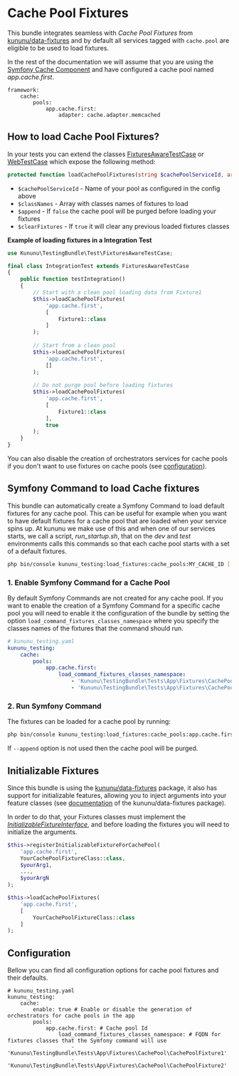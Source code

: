 # Cache Pool Fixtures

This bundle integrates seamless with *Cache Pool Fixtures* from [kununu/data-fixtures](https://github.com/kununu/data-fixtures) and by default all services tagged with `cache.pool` are eligible to be used to load fixtures.

In the rest of the documentation we will assume that you are using the [Symfony Cache Component](https://symfony.com/doc/current/components/cache.html) and have configured a cache pool named *app.cache.first*.

```
framework:
    cache:
        pools:
            app.cache.first:
                adapter: cache.adapter.memcached
```

## How to load Cache Pool Fixtures?

In your tests you can extend the classes [FixturesAwareTestCase](/src/Test/FixturesAwareTestCase.php) or [WebTestCase](/src/Test/WebTestCase.php) which expose the following method:

```php
protected function loadCachePoolFixtures(string $cachePoolServiceId, array $classNames = [], bool $append = false, bool $clearFixtures = true)
```

- `$cachePoolServiceId` - Name of your pool as configured in the config above
- `$classNames` - Array with classes names of fixtures to load
- `$append` - If `false` the cache pool will be purged before loading your fixtures
- `$clearFixtures` - If `true` it will clear any previous loaded fixtures classes


**Example of loading fixtures in a Integration Test**

```php
use Kununu\TestingBundle\Test\FixturesAwareTestCase;

final class IntegrationTest extends FixturesAwareTestCase
{
    public function testIntegration()
    {
        // Start with a clean pool loading data from Fixture1
        $this->loadCachePoolFixtures(
            'app.cache.first',
            [
                Fixture1::class
            ]
        );
        
        // Start from a clean pool
        $this->loadCachePoolFixtures(
            'app.cache.first',
            []
        );
        
        // Do not purge pool before loading fixtures
        $this->loadCachePoolFixtures(
            'app.cache.first',
            [
                Fixture1::class
            ],
            true
        );
    }
}
```

You can also disable the creation of orchestrators services for cache pools if you don't want to use fixtures on cache pools (see [configuration](#Configuration)).

## Symfony Command to load Cache fixtures

This bundle can automatically create a Symfony Command to load default fixtures for any cache pool. This can be useful for example when you want to have default fixtures for a cache pool that are loaded when your service spins up. At kununu we make use of this and when one of our services starts, we call a script, *run_startup.sh*, that on the *dev* and *test* environments calls this commands so that each cache pool starts with a set of a default fixtures.

```bash
php bin/console kununu_testing:load_fixtures:cache_pools:MY_CACHE_ID [--append]
```

### 1. Enable Symfony Command for a Cache Pool

By default Symfony Commands are not created for any cache pool. If you want to enable the creation of a Symfony Command for a specific cache pool you will need to enable it the configuration of the bundle by setting the option `load_command_fixtures_classes_namespace` where you specify the classes names of the fixtures that the command should run.

```yaml
# kununu_testing.yaml
kununu_testing:
    cache:
        pools:
            app.cache.first:
                load_command_fixtures_classes_namespace:
                    - 'Kununu\TestingBundle\Tests\App\Fixtures\CachePool\CachePoolFixture1'
                    - 'Kununu\TestingBundle\Tests\App\Fixtures\CachePool\CachePoolFixture2'
```

### 2. Run Symfony Command

The fixtures can be loaded for a cache pool by running:

```bash
php bin/console kununu_testing:load_fixtures:cache_pools:app.cache.first --append
```

If `--append` option is not used then the cache pool will be purged.

## Initializable Fixtures

Since this bundle is using the [kununu/data-fixtures](https://github.com/kununu/data-fixtures) package, it also has support for initializable features, allowing you to inject arguments into your feature classes (see [documentation](https://github.com/kununu/data-fixtures) of the kununu/data-fixtures package).

In order to do that, your Fixtures classes must implement the *[InitializableFixtureInterface](https://github.com/kununu/data-fixtures/blob/master/src/InitializableFixtureInterface.php)*, and before loading the fixtures you will need to initialize the arguments.

```php
$this->registerInitializableFixtureForCachePool(
	'app.cache.first',
	YourCachePoolFixtureClass::class,
	$yourArg1,
	...,
	$yourArgN
);

$this->loadCachePoolFixtures(
	'app.cache.first',
    [
    	YourCachePoolFixtureClass::class
    ]
);
```

## Configuration

Bellow you can find all configuration options for cache pool fixtures and their defaults.

```
# kununu_testing.yaml
kununu_testing:
    cache:
        enable: true # Enable or disable the generation of orchestrators for cache pools in the app
        pools:
            app.cache.first: # Cache pool Id
                load_command_fixtures_classes_namespace: # FQDN for fixtures classes that the Symfony command will use
                    - 'Kununu\TestingBundle\Tests\App\Fixtures\CachePool\CachePoolFixture1'
                    - 'Kununu\TestingBundle\Tests\App\Fixtures\CachePool\CachePoolFixture2'

```
